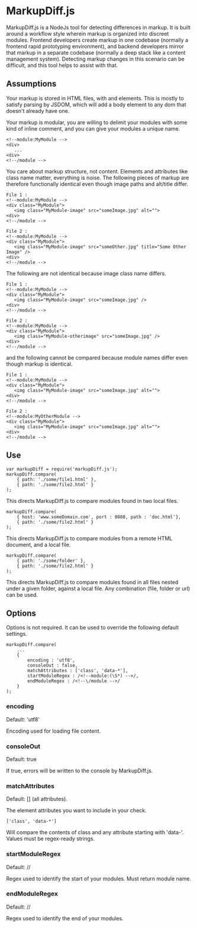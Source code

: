# MarkupDiff.js



MarkupDiff.js is a NodeJs tool for detecting differences in markup. It is built around a workflow style wherein markup is organized into discreet modules. Frontend developers create markup in one codebase (normally a frontend rapid prototyping environment), and backend developers mirror that markup in a separate codebase (normally a deep stack like a content management system). Detecting markup changes in this scenario can be difficult, and this tool helps to assist with that.

## Assumptions

Your markup is stored in HTML files, with <html> and <body> elements. This is mostly to satisfy parsing by JSDOM, which
will add a body element to any dom that doesn't already have one.

Your markup is modular, you are willing to delimit your modules with some kind of inline comment, and you can give your modules a unique name.

    <!--module:MyModule -->
    <div>
       ...
    <div>
    <!--/module -->

You care about markup structure, not content. Elements and attributes like class name matter, everything is noise. The following pieces of markup are therefore functionally identical even though image paths and alt/title differ.

    File 1 :
    <!--module:MyModule -->
    <div class="MyModule">
       <img class="MyModule-image" src="someImage.jpg" alt="">
    <div>
    <!--/module -->

    File 2 :
    <!--module:MyModule -->
    <div class="MyModule">
       <img class="MyModule-image" src="someOther.jpg" title="Some Other Image" />
    <div>
    <!--/module -->

The following are not identical because image class name differs.

    File 1 :
    <!--module:MyModule -->
    <div class="MyModule">
       <img class="MyModule-image" src="someImage.jpg" />
    <div>
    <!--/module -->

    File 2 :
    <!--module:MyModule -->
    <div class="MyModule">
       <img class="MyModule-otherimage" src="someImage.jpg" />
    <div>
    <!--/module -->

and the following cannot be compared because module names differ even though markup is identical.

    File 1 :
    <!--module:MyModule -->
    <div class="MyModule">
       <img class="MyModule-image" src="someImage.jpg" alt="">
    <div>
    <!--/module -->

    File 2 :
    <!--module:MyOtherModule -->
    <div class="MyModule">
       <img class="MyModule-image" src="someImage.jpg" alt="">
    <div>
    <!--/module -->

## Use


    var markupDiff = require('markupDiff.js');
    markupDiff.compare(
        { path: './some/file1.html' },
        { path: './some/file2.html' }
    );

This directs MarkupDiff.js to compare modules found in two local files.

    markupDiff.compare(
        { host: 'www.someDomain.com', port : 8080, path : 'doc.html'},
        { path: './some/file2.html' }
    );

This directs MarkupDiff.js to compare modules from a remote HTML document, and a local file.

    markupDiff.compare(
        { path: './some/folder' },
        { path: './some/file2.html' }
    );

This directs MarkupDiff.js to compare modules found in all files nested under a given folder, against a local file. Any combination (file, folder or url) can be used.

## Options

Options is not required. It can be used to override the following default settings.

    markupDiff.compare(
        ...
        {
            encoding : 'utf8',
            consoleOut : false,
            matchAttributes : ['class', 'data-*'],
            startModuleRegex : /<!--module:(\S*) -->/,
            endModuleRegex : /<!--\/module -->/
        }
    );

### encoding

Default: 'utf8'

Encoding used for loading file content.

### consoleOut

Default: true

If true,  errors will be written to the console by MarkupDiff.js.

### matchAttributes

Default:  [] (all attributes).

The element attributes you want to include in your check.

    ['class', 'data-*']

Will compare the contents of class and any attribute starting with 'data-'. Values must be regex-ready strings.

### startModuleRegex

Default: /<!--module:(\S*) -->/

Regex used to identify the start of your modules. Must return module name.

### endModuleRegex

Default:  /<!--\/module -->/

Regex used to identify the end of your modules.

